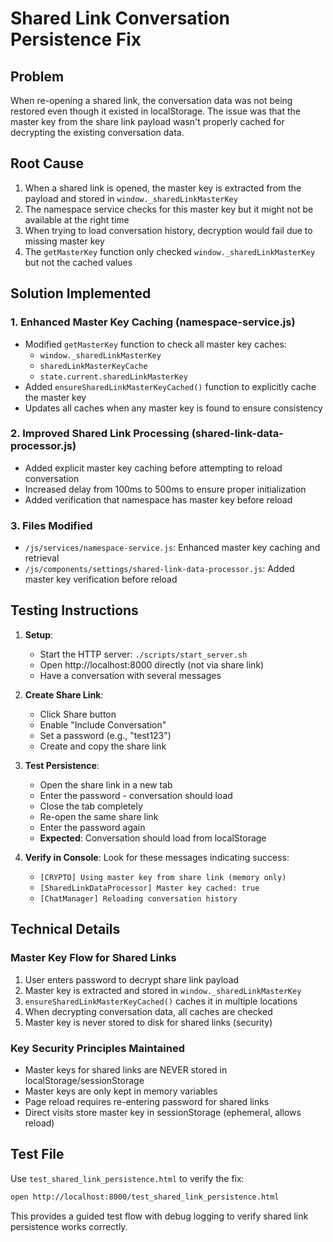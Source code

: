 # Shared Link Conversation Persistence Fix

## Problem
When re-opening a shared link, the conversation data was not being restored even though it existed in localStorage. The issue was that the master key from the share link payload wasn't properly cached for decrypting the existing conversation data.

## Root Cause
1. When a shared link is opened, the master key is extracted from the payload and stored in `window._sharedLinkMasterKey`
2. The namespace service checks for this master key but it might not be available at the right time
3. When trying to load conversation history, decryption would fail due to missing master key
4. The `getMasterKey` function only checked `window._sharedLinkMasterKey` but not the cached values

## Solution Implemented

### 1. Enhanced Master Key Caching (namespace-service.js)
- Modified `getMasterKey` function to check all master key caches:
  - `window._sharedLinkMasterKey` 
  - `sharedLinkMasterKeyCache`
  - `state.current.sharedLinkMasterKey`
- Added `ensureSharedLinkMasterKeyCached()` function to explicitly cache the master key
- Updates all caches when any master key is found to ensure consistency

### 2. Improved Shared Link Processing (shared-link-data-processor.js)
- Added explicit master key caching before attempting to reload conversation
- Increased delay from 100ms to 500ms to ensure proper initialization
- Added verification that namespace has master key before reload

### 3. Files Modified
- `/js/services/namespace-service.js`: Enhanced master key caching and retrieval
- `/js/components/settings/shared-link-data-processor.js`: Added master key verification before reload

## Testing Instructions

1. **Setup**:
   - Start the HTTP server: `./scripts/start_server.sh`
   - Open http://localhost:8000 directly (not via share link)
   - Have a conversation with several messages

2. **Create Share Link**:
   - Click Share button
   - Enable "Include Conversation"
   - Set a password (e.g., "test123")
   - Create and copy the share link

3. **Test Persistence**:
   - Open the share link in a new tab
   - Enter the password - conversation should load
   - Close the tab completely
   - Re-open the same share link
   - Enter the password again
   - **Expected**: Conversation should load from localStorage

4. **Verify in Console**:
   Look for these messages indicating success:
   - `[CRYPTO] Using master key from share link (memory only)`
   - `[SharedLinkDataProcessor] Master key cached: true`
   - `[ChatManager] Reloading conversation history`

## Technical Details

### Master Key Flow for Shared Links
1. User enters password to decrypt share link payload
2. Master key is extracted and stored in `window._sharedLinkMasterKey`
3. `ensureSharedLinkMasterKeyCached()` caches it in multiple locations
4. When decrypting conversation data, all caches are checked
5. Master key is never stored to disk for shared links (security)

### Key Security Principles Maintained
- Master keys for shared links are NEVER stored in localStorage/sessionStorage
- Master keys are only kept in memory variables
- Page reload requires re-entering password for shared links
- Direct visits store master key in sessionStorage (ephemeral, allows reload)

## Test File
Use `test_shared_link_persistence.html` to verify the fix:
```bash
open http://localhost:8000/test_shared_link_persistence.html
```

This provides a guided test flow with debug logging to verify shared link persistence works correctly.